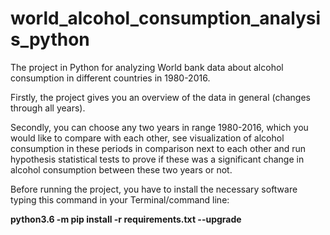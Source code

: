 # world_alcohol_consumption_analysis_python

The project in Python for analyzing World bank data about alcohol consumption in different countries in 1980-2016. 

Firstly, the project gives you an overview of the data in general (changes through all years). 

Secondly, you can choose any two years in range 1980-2016, which you would like to compare with each other, see visualization of alcohol consumption in these periods in comparison next to each other and run hypothesis statistical tests to prove if these was a significant change in alcohol consumption between these two years or not.

Before running the project, you have to install the necessary software typing this command in your Terminal/command line:

**python3.6 -m pip install -r requirements.txt --upgrade**

